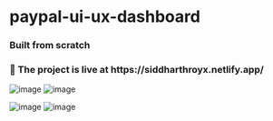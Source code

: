 # paypal-ui-ux-dashboard
<h3>Built from scratch </h3>
<h3>🔴 The project is live at https://siddharthroyx.netlify.app/ </h3> 


![image](https://user-images.githubusercontent.com/62851444/180737195-a42f3d0f-41f2-4cea-a6ed-5c0e408e83a3.png)
![image](https://user-images.githubusercontent.com/62851444/180737263-5f39327d-70ab-448d-9b40-5b1c6da534d3.png)

![image](https://user-images.githubusercontent.com/62851444/180737140-d0e1ccec-8294-4e2c-814f-d8861b6a87fe.png)
![image](https://user-images.githubusercontent.com/62851444/180737356-87e5fe87-a209-4607-86e7-df97e7605120.png)

